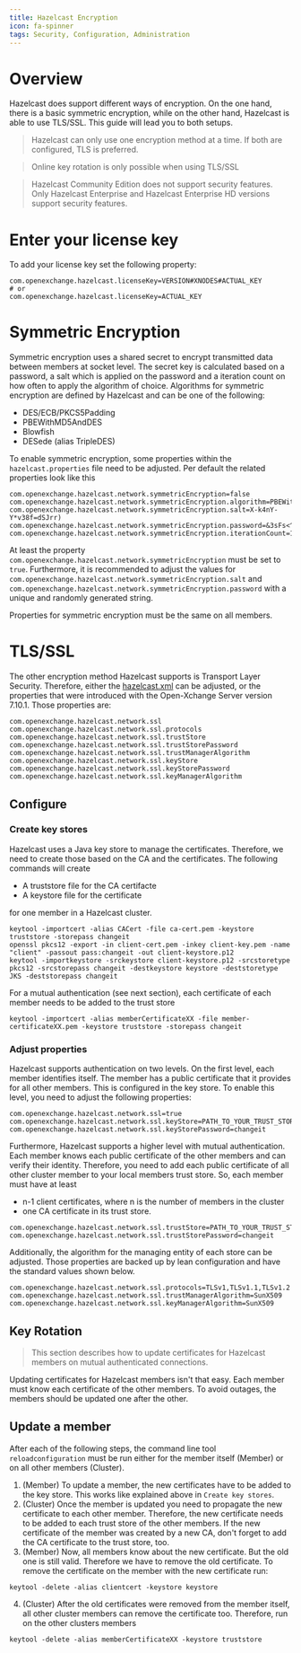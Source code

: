 ```yaml
---
title: Hazelcast Encryption
icon: fa-spinner
tags: Security, Configuration, Administration
---
```


# Overview
Hazelcast does support different ways of encryption. On the one hand, there is a basic symmetric encryption, while on the other hand, Hazelcast is able to use TLS/SSL. This guide will lead you to both setups. 

>Hazelcast can only use one encryption method at a time. If both are configured, TLS is preferred.

>Online key rotation is only possible when using TLS/SSL

>Hazelcast Community Edition does not support security features. Only Hazelcast Enterprise and Hazelcast Enterprise HD versions support security features.


# Enter your license key
To add your license key set the following property:

```
com.openexchange.hazelcast.licenseKey=VERSION#XNODES#ACTUAL_KEY
# or
com.openexchange.hazelcast.licenseKey=ACTUAL_KEY
```

# Symmetric Encryption
Symmetric encryption uses a shared secret to encrypt transmitted data between members at socket level. The secret key is calculated based on a password, a salt which is applied on the password and a iteration count on how often to apply the algorithm of choice. Algorithms for symmetric encryption are defined by Hazelcast and can be one of the following:

* DES/ECB/PKCS5Padding
* PBEWithMD5AndDES
* Blowfish
* DESede (alias TripleDES)

To enable symmetric encryption, some properties within the `hazelcast.properties` file need to be adjusted. Per default the related properties look like this

```
com.openexchange.hazelcast.network.symmetricEncryption=false
com.openexchange.hazelcast.network.symmetricEncryption.algorithm=PBEWithMD5AndDES
com.openexchange.hazelcast.network.symmetricEncryption.salt=X-k4nY-Y*v38f=dSJrr)
com.openexchange.hazelcast.network.symmetricEncryption.password=&3sFs<^6[cKbWDW#du9s
com.openexchange.hazelcast.network.symmetricEncryption.iterationCount=19
```

At least the property `com.openexchange.hazelcast.network.symmetricEncryption` must be set to `true`. Furthermore, it is recommended to adjust the values for `com.openexchange.hazelcast.network.symmetricEncryption.salt` and `com.openexchange.hazelcast.network.symmetricEncryption.password` with a unique and randomly generated string.

Properties for symmetric encryption must be the same on all members.


# TLS/SSL
The other encryption method Hazelcast supports is Transport Layer Security. Therefore, either the [hazelcast.xml](http://docs.hazelcast.org/docs/latest/manual/html-single/index.html#tls-ssl-for-hazelcast-members) can be adjusted, or the properties that were introduced with the Open-Xchange Server version 7.10.1. Those properties are:

```
com.openexchange.hazelcast.network.ssl
com.openexchange.hazelcast.network.ssl.protocols
com.openexchange.hazelcast.network.ssl.trustStore
com.openexchange.hazelcast.network.ssl.trustStorePassword
com.openexchange.hazelcast.network.ssl.trustManagerAlgorithm
com.openexchange.hazelcast.network.ssl.keyStore
com.openexchange.hazelcast.network.ssl.keyStorePassword
com.openexchange.hazelcast.network.ssl.keyManagerAlgorithm
```

## Configure

### Create key stores
Hazelcast uses a Java key store to manage the certificates. Therefore, we need to create those based on the CA and the certificates. The following commands will create 

* A truststore file for the CA certifacte
* A keystore file for the certificate

for one member in a Hazelcast cluster. 
 
```
keytool -importcert -alias CACert -file ca-cert.pem -keystore truststore -storepass changeit
openssl pkcs12 -export -in client-cert.pem -inkey client-key.pem -name "client" -passout pass:changeit -out client-keystore.p12
keytool -importkeystore -srckeystore client-keystore.p12 -srcstoretype pkcs12 -srcstorepass changeit -destkeystore keystore -deststoretype JKS -deststorepass changeit
```

For a mutual authentication (see next section), each certificate of each member needs to be added to the trust store 

```
keytool -importcert -alias memberCertificateXX -file member-certificateXX.pem -keystore truststore -storepass changeit
```

### Adjust properties
Hazelcast supports authentication on two levels. On the first level, each member identifies itself. The member has a public certificate that it provides for all other members. This is configured in the key store. To enable this level, you need to adjust the following properties:

```
com.openexchange.hazelcast.network.ssl=true
com.openexchange.hazelcast.network.ssl.keyStore=PATH_TO_YOUR_TRUST_STORE
com.openexchange.hazelcast.network.ssl.keyStorePassword=changeit
```

Furthermore, Hazelcast supports a higher level with mutual authentication. Each member knows each public certificate of the other members and can verify their identity. Therefore, you need to add each public certificate of all other cluster member to your local members trust store. So, each member must have at least
* n-1 client certificates, where n is the number of members in the cluster
* one CA certificate
in its trust store.

```
com.openexchange.hazelcast.network.ssl.trustStore=PATH_TO_YOUR_TRUST_STORE
com.openexchange.hazelcast.network.ssl.trustStorePassword=changeit
```


Additionally, the algorithm for the managing entity of each store can be adjusted. Those properties are backed up by lean configuration and have the standard values shown below.

```
com.openexchange.hazelcast.network.ssl.protocols=TLSv1,TLSv1.1,TLSv1.2
com.openexchange.hazelcast.network.ssl.trustManagerAlgorithm=SunX509
com.openexchange.hazelcast.network.ssl.keyManagerAlgorithm=SunX509
```

## Key Rotation
>This section describes how to update certificates for Hazelcast members on mutual authenticated connections.

Updating certificates for Hazelcast members isn't that easy. Each member must know each certificate of the other members. To avoid outages, the members should be updated one after the other.


## Update a member
After each of the following steps, the command line tool `reloadconfiguration` must be run either for the member itself (Member) or on all other members (Cluster).

1. (Member) To update a member, the new certificates have to be added to the key store. This works like explained above in `Create key stores`.
2. (Cluster) Once the member is updated you need to propagate the new certificate to each other member. Therefore, the new certificate needs to be added to each trust store of the other members. If the new certificate of the member was created by a new CA, don't forget to add the CA certificate to the trust store, too.
3. (Member) Now, all members know about the new certificate. But the old one is still valid. Therefore we have to remove the old certificate. To remove the certificate on the member with the new certificate run:

```
keytool -delete -alias clientcert -keystore keystore
```

4. (Cluster) After the old certificates were removed from the member itself, all other cluster members can remove the certificate too. Therefore, run on the other clusters members

```
keytool -delete -alias memberCertificateXX -keystore truststore
```

